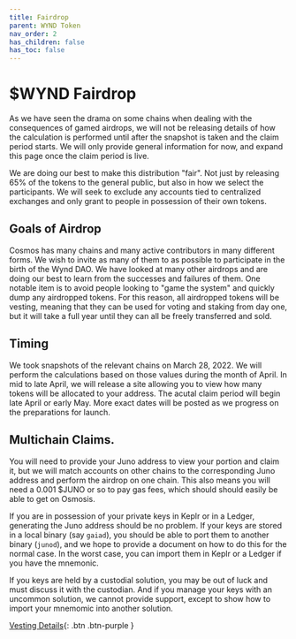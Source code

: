```yaml
---
title: Fairdrop
parent: WYND Token
nav_order: 2
has_children: false
has_toc: false
---
```


# $WYND Fairdrop

As we have seen the drama on some chains when dealing with the consequences of gamed airdrops,
we will not be releasing details of how the calculation is performed until after the snapshot is taken
and the claim period starts. We will only provide general information for now, and expand this page once
the claim period is live.

We are doing our best to make this distribution "fair". Not just by releasing 65% of the tokens to the general public,
but also in how we select the participants. We will seek to exclude any accounts tied to centralized exchanges
and only grant to people in possession of their own tokens.

## Goals of Airdrop 

Cosmos has many chains and many active contributors in many different forms. We wish to invite as many of
them to as possible to participate in the birth of the Wynd DAO. We have looked at many other airdrops
and are doing our best to learn from the successes and failures of them. One notable item is to avoid people
looking to "game the system" and quickly dump any airdropped tokens. For this reason, all airdropped
tokens will be vesting, meaning that they can be used for voting and staking from day one, but it will
take a full year until they can all be freely transferred and sold.

## Timing

We took snapshots of the relevant chains on March 28, 2022. We will perform the calculations based on
those values during the month of April. In mid to late April, we will release a site allowing you
to view how many tokens will be allocated to your address. The acutal claim period will begin late April
or early May. More exact dates will be posted as we progress on the preparations for launch.

## Multichain Claims.

You will need to provide your Juno address to view your portion and claim it, but we will match accounts
on other chains to the corresponding Juno address and perform the airdrop on one chain. This also means
you will need a 0.001 $JUNO or so to pay gas fees, which should should easily be able to get on Osmosis.

If you are in possession of your private keys in Keplr or in a Ledger, generating the Juno address should be no problem.
If your keys are stored in a local binary (say `gaiad`), you should be able to port them to another binary (`junod`), and
we hope to provide a document on how to do this for the normal case. In the worst case, you can import them
in Keplr or a Ledger if you have the mnemonic.

If you keys are held by a custodial solution, you may be out of luck and must discuss it with the custodian.
And if you manage your keys with an uncommon solution, we cannot provide support, except to show how to import your
mnemomic into another solution. 

[Vesting Details](./vesting){: .btn .btn-purple }

